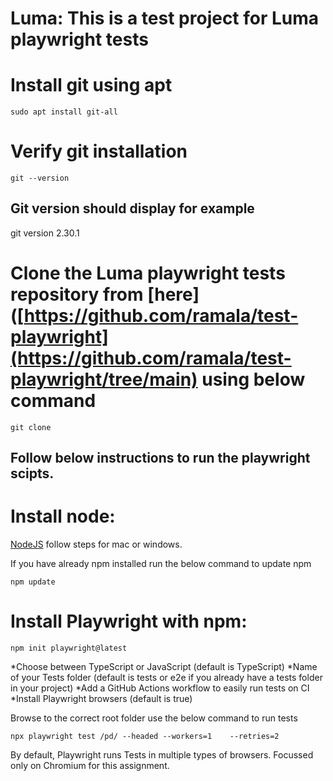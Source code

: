 # Luma: This is a test project for Luma playwright tests

# Install git using apt
```
sudo apt install git-all
```
# Verify git installation
```
git --version
```
## Git version should display for example
git version 2.30.1

# Clone the Luma playwright tests repository from [here]([https://github.com/ramala/test-playwright](https://github.com/ramala/test-playwright/tree/main) using below command
```
git clone
```

## Follow below instructions to run the playwright scipts.

# Install node:
[NodeJS](https://nodejs.org/en/download)
follow steps for mac or windows.

If you have already npm installed run the below command to update npm
```
npm update
```

# Install Playwright with npm:
```
npm init playwright@latest
```
*Choose between TypeScript or JavaScript (default is TypeScript)
*Name of your Tests folder (default is tests or e2e if you already have a tests folder in your project)
*Add a GitHub Actions workflow to easily run tests on CI
*Install Playwright browsers (default is true)

Browse to the correct root folder
use the below command to run tests
```
npx playwright test /pd/ --headed --workers=1    --retries=2
```

By default, Playwright runs Tests in multiple types of browsers. Focussed only on Chromium for this assignment.

